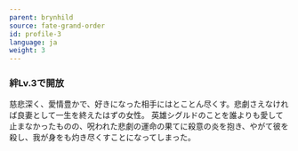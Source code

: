 ```yaml
---
parent: brynhild
source: fate-grand-order
id: profile-3
language: ja
weight: 3
---
```


### 絆Lv.3で開放

慈悲深く、愛情豊かで、好きになった相手にはとことん尽くす。悲劇さえなければ良妻として一生を終えたはずの女性。
英雄シグルドのことを誰よりも愛して止まなかったものの、呪われた悲劇の運命の果てに殺意の炎を抱き、やがて彼を殺し、我が身をも灼き尽くすことになってしまった。
